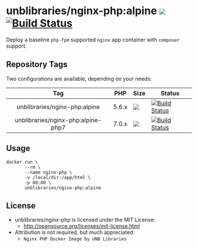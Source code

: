 # unblibraries/nginx-php:alpine [![](https://images.microbadger.com/badges/image/unblibraries/nginx-php:alpine-php7.svg)](http://microbadger.com/images/unblibraries/nginx-php:alpine-php7 "Get your own image badge on microbadger.com") [![Build Status](https://travis-ci.org/unb-libraries/docker-nginx-php.svg?branch=alpine)](https://travis-ci.org/unb-libraries/docker-nginx-php)

Deploy a baseline ```php-fpm``` supported ```nginx``` app container with ```composer``` support.

## Repository Tags
Two configurations are available, depending on your needs:

|                 Tag                | PHP   | Size                                                                                                                                                                                 | Status                                                                                                                                               |
|:----------------------------------:|-------|--------------------------------------------------------------------------------------------------------------------------------------------------------------------------------------|------------------------------------------------------------------------------------------------------------------------------------------------------|
| unblibraries/nginx-php:alpine      | 5.6.x | [![](https://images.microbadger.com/badges/image/unblibraries/nginx-php:alpine.svg)](http://microbadger.com/images/unblibraries/nginx-php:alpine "Get your own image badge on microbadger.com")           | [![Build Status](https://travis-ci.org/unb-libraries/docker-nginx-php.svg?branch=alpine)](https://travis-ci.org/unb-libraries/docker-nginx-php)      |
| unblibraries/nginx-php:alpine-php7 | 7.0.x | [![](https://images.microbadger.com/badges/image/unblibraries/nginx-php:alpine-php7.svg)](http://microbadger.com/images/unblibraries/nginx-php:alpine-php7 "Get your own image badge on microbadger.com") | [![Build Status](https://travis-ci.org/unb-libraries/docker-nginx-php.svg?branch=alpine-php7)](https://travis-ci.org/unb-libraries/docker-nginx-php) |

## Usage
```
docker run \
       --rm \
       --name nginx-php \
       -v /local/dir:/app/html \
       -p 80:80 \
       unblibraries/nginx-php:alpine
```

## License
- unblibraries/nginx-php is licensed under the MIT License:
  - http://opensource.org/licenses/mit-license.html
- Attribution is not required, but much appreciated:
  - `Nginx PHP Docker Image by UNB Libraries`
